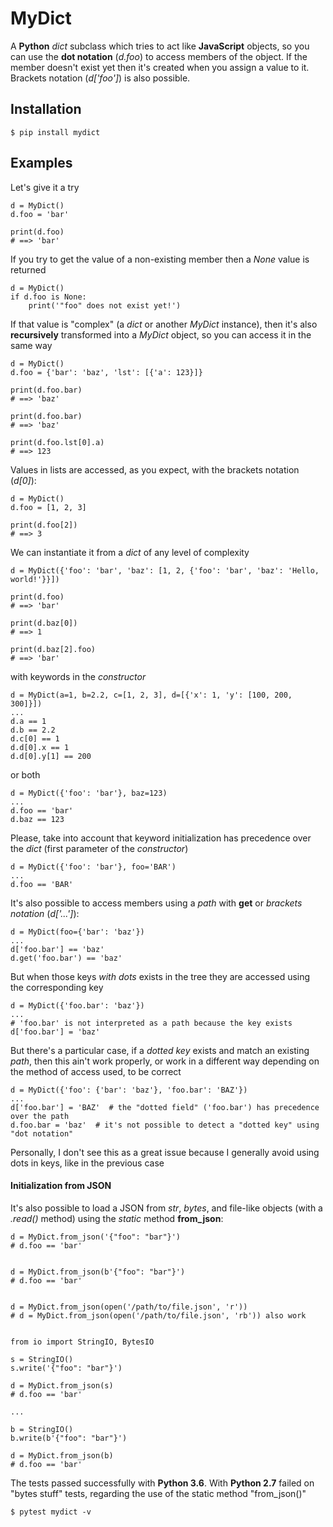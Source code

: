 # MyDict

A **Python** _dict_ subclass which tries to act like **JavaScript** objects, so you can use the **dot notation** (_d.foo_) to access members of the object. If the member doesn't exist yet then it's created when you assign a value to it. Brackets notation (_d['foo']_) is also possible.

## Installation

    $ pip install mydict

## Examples

Let's give it a try

    d = MyDict()
    d.foo = 'bar'

    print(d.foo)
    # ==> 'bar'

If you try to get the value of a non-existing member then a _None_ value is returned

    d = MyDict()
    if d.foo is None:
        print('"foo" does not exist yet!')

If that value is "complex" (a _dict_ or another _MyDict_ instance), then it's also **recursively** transformed into a _MyDict_ object, so you can access it in the same way

    d = MyDict()
    d.foo = {'bar': 'baz', 'lst': [{'a': 123}]}

    print(d.foo.bar)
    # ==> 'baz'

    print(d.foo.bar)
    # ==> 'baz'

    print(d.foo.lst[0].a)
    # ==> 123

Values in lists are accessed, as you expect, with the brackets notation (_d[0]_):

    d = MyDict()
    d.foo = [1, 2, 3]

    print(d.foo[2])
    # ==> 3

We can instantiate it from a _dict_ of any level of complexity

    d = MyDict({'foo': 'bar', 'baz': [1, 2, {'foo': 'bar', 'baz': 'Hello, world!'}}])

    print(d.foo)
    # ==> 'bar'

    print(d.baz[0])
    # ==> 1

    print(d.baz[2].foo)
    # ==> 'bar'

with keywords in the _constructor_

    d = MyDict(a=1, b=2.2, c=[1, 2, 3], d=[{'x': 1, 'y': [100, 200, 300]}])
    ...
    d.a == 1
    d.b == 2.2
    d.c[0] == 1
    d.d[0].x == 1
    d.d[0].y[1] == 200

or both

    d = MyDict({'foo': 'bar'}, baz=123)
    ...
    d.foo == 'bar'
    d.baz == 123

Please, take into account that keyword initialization has precedence over the _dict_ (first parameter of the _constructor_)

    d = MyDict({'foo': 'bar'}, foo='BAR')
    ...
    d.foo == 'BAR'

It's also possible to access members using a _path_ with **get** or _brackets notation_ (_d['...']_):

    d = MyDict(foo={'bar': 'baz'})
    ...
    d['foo.bar'] == 'baz'
    d.get('foo.bar') == 'baz'

But when those keys _with dots_ exists in the tree they are accessed using the corresponding key

    d = MyDict({'foo.bar': 'baz'})
    ...
    # 'foo.bar' is not interpreted as a path because the key exists
    d['foo.bar'] = 'baz'

But there's a particular case, if a _dotted key_ exists and match an existing _path_, then this ain't work properly, or work in a different way depending on the method of access used, to be correct

    d = MyDict({'foo': {'bar': 'baz'}, 'foo.bar': 'BAZ'})
    ...
    d['foo.bar'] = 'BAZ'  # the "dotted field" ('foo.bar') has precedence over the path
    d.foo.bar = 'baz'  # it's not possible to detect a "dotted key" using "dot notation"

Personally, I don't see this as a great issue because I generally avoid using dots in keys, like in the previous case

#### Initialization from JSON

It's also possible to load a JSON from _str_, _bytes_, and file-like objects (with a _.read()_ method) using the _static_ method **from_json**:

    d = MyDict.from_json('{"foo": "bar"}')
    # d.foo == 'bar'


    d = MyDict.from_json(b'{"foo": "bar"}')
    # d.foo == 'bar'


    d = MyDict.from_json(open('/path/to/file.json', 'r'))
    # d = MyDict.from_json(open('/path/to/file.json', 'rb')) also work


    from io import StringIO, BytesIO

    s = StringIO()
    s.write('{"foo": "bar"}')

    d = MyDict.from_json(s)
    # d.foo == 'bar'

    ...

    b = StringIO()
    b.write(b'{"foo": "bar"}')

    d = MyDict.from_json(b)
    # d.foo == 'bar'



The tests passed successfully with **Python 3.6**. With **Python 2.7** failed on "bytes stuff" tests, regarding the use of the static method "from_json()"

    $ pytest mydict -v
